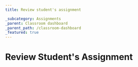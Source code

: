 ```yaml
---
title: Review student's assignment

_subcategory: Assignments
_parent: Classroom dashboard
_parent_path: /classroom-dashboard
_featured: true
---
```

# Review Student's Assignment